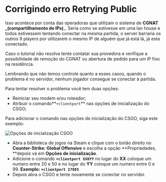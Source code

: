 # Corrigindo erro Retrying Public

Isso acontece por conta das operadoras que utilizam o sistema de **CGNAT **_**(compartilhamento de IPs)**_. Seria como se estivesse em uma lan house e todos estivessem tentando conectar na mesma partida, o server barraria os outros 9 players por utilizarem o mesmo IP de alguém que já está lá, já esta conectado.

Caso o tutorial não resolva tente contatar sua provedora e verifique a possibilidade de remoção do CGNAT ou abertura de pedido para um IP fixo na residência.

Lembrando que não temos controle quanto a esses casos, quando o problema é no servidor, nenhum jogador consegue se conectar à partida.

Para tentar resolver o problema você tem duas opções:

* Reiniciar seu modem e/ou roteador;
* Atribuir o comando**`+clientport`** nas opções de inicialização do CSGO;

Para adicionar o comando nas opções de inicialização do CSGO, siga este exemplo:

![Opções de inicialização CSGO](../.gitbook/assets/corrigindo-o-erro-retrying-public.gif)

* Abra a biblioteca de jogos na Steam e clique com o botão direito no **Counter-Strike: Global Offensive** e escolha a opção **Propriedades, **depois vá em **Opções de inicialização**.
* Adicione o comando **`+clientport XX0YY`** no lugar do **XX** coloque um numero entre 20 e 50 e no lugar do **YY** coloque um numero entre 0 e 99. **Exemplo: `+clientport 27085`**
* Depois abra o CSGO e tente novamente se conectar no servidor.
